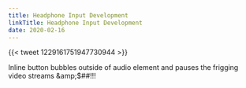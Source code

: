 ```yaml
---
title: Headphone Input Development
linkTitle: Headphone Input Development
date: 2020-02-16
---
```


{{< tweet 1229161751947730944 >}}

Inline button bubbles outside of audio element and pauses the frigging video streams &amp;<description>amp;$##!!! 
